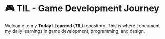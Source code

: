 # 🎮 TIL - Game Development Journey
Welcome to my **Today I Learned (TIL)** repository! This is where I document my daily learnings in game development, programming, and design.
